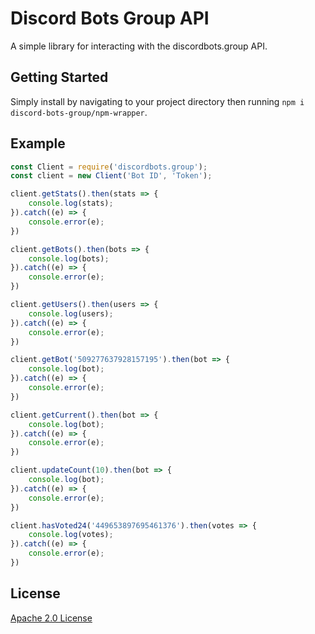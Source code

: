 # Discord Bots Group API
A simple library for interacting with the discordbots.group API.

## Getting Started
Simply install by navigating to your project directory then running `npm i discord-bots-group/npm-wrapper`.

## Example

```js
const Client = require('discordbots.group');
const client = new Client('Bot ID', 'Token');

client.getStats().then(stats => {
    console.log(stats);
}).catch((e) => {
    console.error(e);
})

client.getBots().then(bots => {
    console.log(bots);
}).catch((e) => {
    console.error(e);
})

client.getUsers().then(users => {
    console.log(users);
}).catch((e) => {
    console.error(e);
})

client.getBot('509277637928157195').then(bot => {
    console.log(bot);
}).catch((e) => {
    console.error(e);
})

client.getCurrent().then(bot => {
    console.log(bot);
}).catch((e) => {
    console.error(e);
})

client.updateCount(10).then(bot => {
    console.log(bot);
}).catch((e) => {
    console.error(e);
})

client.hasVoted24('449653897695461376').then(votes => {
    console.log(votes);
}).catch((e) => {
    console.error(e);
})
```

## License
[Apache 2.0 License](https://github.com/discordbots-group/npm-wrapper/blob/master/LICENSE)
